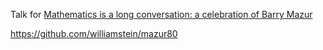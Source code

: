 Talk for [Mathematics is a long conversation:
a celebration of Barry Mazur](http://www.math.harvard.edu/conferences/mazur18/)

https://github.com/williamstein/mazur80